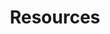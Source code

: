 ---
title: "Resources"
description: "LaTeX templates for academic papers, academic presentations, bibliographies. LaTeX commands to typeset math easily."
---